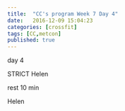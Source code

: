```yaml
---
title:  "CC's program Week 7 Day 4"
date:   2016-12-09 15:04:23
categories: [crossfit]
tags: [CC,metcon]
published: true
---
```

day 4

STRICT Helen

rest 10 min

Helen
